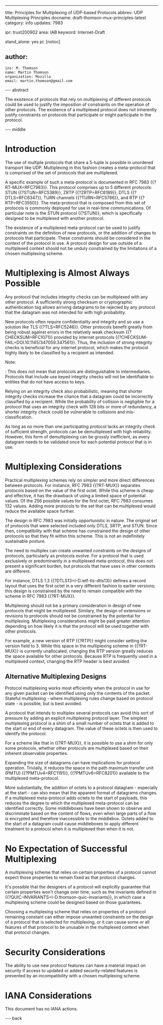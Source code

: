 ---
title: Principles for Multiplexing of UDP-based Protocols
abbrev: UDP Multiplexing Principles
docname: draft-thomson-mux-principles-latest
category: info
updates: 7983

ipr: trust200902
area: IAB
keyword: Internet-Draft

stand_alone: yes
pi: [notoc]

author:
 -
    ins: M. Thomson
    name: Martin Thomson
    organization: Mozilla
    email: martin.thomson@gmail.com


--- abstract

The existence of protocols that rely on multiplexing of different protocols
could be used to justify the imposition of constraints on the operation of
other protocols.  The existence of a multiplexed protocol does not inherently
justify constraints on protocols that participate or might participate in the
protocol.


--- middle

# Introduction

The use of multiple protocols that share a 5-tuple is possible in unordered
transport like UDP.  Multiplexing in this fashion creates a meta-protocol that
is comprised of the set of protocols that are multiplexed.

A specific example of such a meta-protocol is documented in RFC 7983
{{?RT-MUX=RFC7983}}.  This protocol comprises up to 5 different protocols: STUN
{{?STUN=RFC5389}}, ZRTP {{?ZRTP=RFC6189}}, DTLS {{?DTLS=RFC6347}}, TURN
channels {{?TURN=RFC5766}}, and RTP {{?RTP=RFC3550}}.  The meta-protocol that
is composed from this set of protocols is commonly deployed for use in
real-time communications.  Of particular note is the STUN protocol {{?STUN}},
which is specifically designed to be multiplexed with another protocol.

The existence of a multiplexed meta-protocol can be used to justify constraints
on the definition of new protocols, or the addition of changes to protocols that
participate.  These constraints should be considered in the context of the
protocol in use.  A protocol design for use outside of a multiplexed context
should not be unduly constrained by the limitations of a chosen multiplexing
scheme.


# Multiplexing is Almost Always Possible

Any protocol that includes integrity checks can be multiplexed with any other
protocol.  A sufficiently strong checksum or cryptographic authentication tag
allows arriving datagrams to be rejected by any protocol that the datagram was
not intended for with high probability.

New protocols often require confidentiality and integrity and so use a solution
like TLS {{?TLS=RFC5246}}.  Other protocols benefit greatly from being robust
against errors in the relatively weak checksum {{?CHECKSUM=RFC1071}} provided by
internet protocols {{?CHECKSUM-FAIL=DOI.10.1145/347059.347561}}.  Thus, the
inclusion of strong integrity checks is beneficial for any internet protocol,
which makes the protocol highly likely to be classified by a recipient as
intended.

Note:

: This does not mean that protocols are distinguishable to intermediaries.
  Protocols that include use keyed integrity checks will not be identifiable to
  entities that do not have access to keys.

Relying on an integrity check also probabilistic, meaning that shorter integrity
checks increase the chance that a datagram could be incorrectly classified by a
recipient.  While the probability of collision is negligible for a protocol that
uses an integrity check with 128 bits or more of redundancy, a shorter integrity
check could be vulnerable to collisions and mis-classification.

As long as no more than one participating protocol lacks an integrity check of
sufficient strength, protocols can be demultiplexed with high reliability.
However, this form of demultiplexing can be grossly inefficient, as every
datagram needs to be validated once for each potential protocol that is in use.


# Multiplexing Considerations

Practical multiplexing schemes rely on simpler and more direct differences
between protocols.  For instance, RFC 7983 {{?RT-MUX}} separates protocols based
on the value of the first octet.  While this scheme is cheap and effective, it
has the drawback of using a limited space of potential values.  Of the 256
possible values for the first octet, RFC 7983 consumes 132 values.  Adding more
protocols to the set that can be multiplexed would reduce the available space
further.

The design in RFC 7983 was initially opportunistic in nature.  The original set
of protocols that were selected included only DTLS, SRTP, and STUN.  Since then,
compatibility with that scheme has constrained the design of other protocols so
that they fit within this scheme.  This is not an indefinitely sustainable
posture.

The need to multiplex can create unwanted constraints on the designs of
protocols, particularly as protocols evolve.  For a protocol that is used
exclusively or predominantly in a multiplexed meta-protocol, this does not
present a significant burden, but protocols that have uses in other contexts are
different.

For instance, DTLS 1.3 {{?DTLS13=I-D.ietf-tls-dtls13}} defines a record layout
that uses the first octet in a very different fashion to earlier versions; this
design is constrained by the need to remain compatible with the scheme in RFC
7983 {{?RT-MUX}}.

Multiplexing should not be a primary consideration in design of new protocols
that might be multiplexed.  Similary, the design of extensions or revisions to
protocols should not be constrained by the potential for multiplexing.
Multiplexing considerations might be paid greater attention depending on how
likely it is that the protocol will be used together with other protocols.

For example, a new version of RTP {{?RTP}} might consider setting the version
field to 3.  While this space in the multiplexing scheme in {{?RT-MUX}} is
currently unallocated, changing the RTP version greatly reduces the space
available for other protocols.  Because RTP is frequently used in a multiplexed
context, changing the RTP header is best avoided.


## Alternative Multiplexing Designs

Protocol multiplexing works most efficiently when the protocol in use for any
given packet can be identified using only the contents of the packet.  Stateful
multiplexing - where multiplexing rules change based on protocol state - is
possible, but is best avoided.

A protocol that intends to multiplex several protocols can avoid this sort of
pressure by adding an explicit multiplexing protocol layer.  The simplest
multiplexing protocol is a shim of a small number of octets that is added to the
start or end of every datagram.  The value of these octets is then used to
identify the protocol.

For a scheme like that in {{?RT-MUX}}, it is possible to use a shim for only
some protocols, whether other protocols are multiplexed based on their inherent
observable properties.

Expanding the size of datagrams can have implications for protocol operation.
Trivially, it reduces the space in the path maximum transfer unit (PMTU)
{{?PMTUv4=RFC1191}}, {{?PMTUv6=RFC8201}} available to the multiplexed
meta-protocol.

More substantially, the addition of octets to a protocol datagram - especially
at the start - can also mean that the apparent format of datagrams changes.  If
a multiplexed meta-protocol adds octets to the start of payloads, this reduces
the degree to which the multiplexed meta-protocol can be identified correctly.
Some middleboxes have been shown to observe and discriminate based on the
content of flows, even when large parts of a flow is encrypted and therefore
inaccessible to the middlebox.  Octets added to the start of a datagram could
cause middleboxes to apply different treatment to a protocol when it is
multiplexed than when it is not.


# No Expectation of Successful Multiplexing

A multiplexing scheme that relies on certain properties of a protocol cannot
expect those properties to remain fixed as that protocol changes.

It's possible that the designers of a protocol will explicitly guarantee that
certain properties won't change over time, such as the invariants defined in
{{?QUIC-INVARIANTS=I-D.thomson-quic-invariants}}, in which case a multiplexing
scheme could be designed based on those guarantees.

Choosing a multiplexing scheme that relies on properties of a protocol remaining
constant can either impose unwanted constraints on the design of a protocol that
is selected for multiplexing, or it can cause some or all features of that
protocol to be unusable in the multiplexed context when that protocol changes.


# Security Considerations

The ability to use new protocol features can have a material impact on security
if access to updated or added security-related features is prevented by an
incompatibility with a chosen multiplexing scheme.


# IANA Considerations

This document has no IANA actions.


--- back
